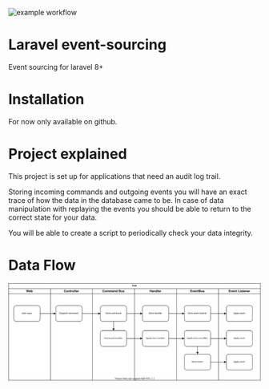 ![example workflow](https://github.com/laravel-code/event-sourced/actions/workflows/php.yml/badge.svg)

# Laravel event-sourcing

Event sourcing for laravel 8+

# Installation

For now only available on github.

# Project explained

This project is set up for applications that need an audit log trail.

Storing incoming commands and outgoing events you will have an exact trace of how the data in 
the database came to be. In case of data manipulation with replaying the events you should be able to 
return to the correct state for your data.

You will be able to create a script to periodically check your data integrity.

# Data Flow

<img src="./flow.svg">


